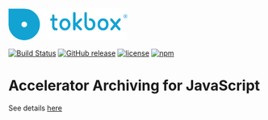 ![logo](tokbox-logo.png)

[![Build Status](https://travis-ci.org/opentok/accelerator-archiving-js.svg?branch=master)](https://travis-ci.org/opentok/accelerator-core-js)
[![GitHub release](https://img.shields.io/github/release/opentok/accelerator-archiving-js.svg)](./README.md)
[![license](https://img.shields.io/github/license/opentok/accelerator-archiving-js.svg)](./.github/CONTRIBUTING.md)
[![npm](https://img.shields.io/npm/v/opentok-archiving.svg)](https://www.npmjs.com/package/opentok-archiving)

# Accelerator Archiving for JavaScript

See details [here](https://github.com/opentok/accelerator-archiving-js/blob/master/opentok.js-archiving/README.md)
